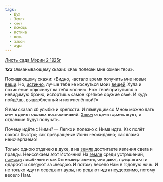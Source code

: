 ```yaml
---
tags:
  - Дух
  - Земля
  - свет
  - помощь
  - истина
  - вещь
  - закон
  - аура
---
```


[Листы сада Мории 2 1925г](https://127.0.0.1:4002/agni/1925)

___123___
Обманывающему скажи: «Как полезен мне обман твой».   

Похищающему скажи: «Видно, настало время получить мне новые [вещи](../../../tags/#вещь). Но, [истинно](../../../tags/#истина), лучше тебе не коснуться моих [вещей](../../../tags/#вещь). Хула и похищение опрокинут на тебя молнию. Нож твой притупится о невидимую броню, испортишь самое крепкое оружие своё. И куда пойдёшь, выщербленный и испепелённый?»   

Я вам сказал об улыбке и крепости. И плывущим со Мною можно дать меч в день годовых воспоминаний. [Закон](../../../tags/#закон) отдачи торжествует, и отдавшие будут получать.   

Почему идёте с Ними? — Легко и полезно с Ними идти. Как полёт сокола быстро; как превращение Ионы неожиданно; как пламя неисчерпаемо!   

Только одною отдачею в духе, и на [земле](../../../tags/#Земля) достигаете явления света и правды. Неиссякаем этот Источник! На [земле](../../../tags/#Земля) среди устрашений, [помощи](../../../tags/#помощь) лишённые и как бы низвергаемые, они дают, предлагают и одаряют и следуют за звездою. И потому весело Нам в годовую ночь. И не только идут и освещают [ауры](../../../tags/#аура), но решают идти неудержимо, потому весело Нам.   


